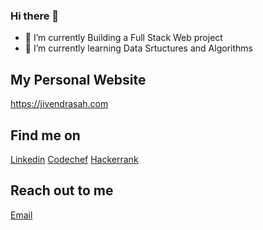 ### Hi there 👋
- 🔭 I’m currently Building a Full Stack Web project
- 🌱 I’m currently learning Data Srtuctures and Algorithms

## My Personal Website
https://jivendrasah.com
## Find me on
[Linkedin](https://linkedin.com/in/jivendra-sah)
[Codechef](https://www.codechef.com/users/jivendra_sah)
[Hackerrank](https://www.hackerrank.com/jivendrasah33)

## Reach out to me
[Email](mailto:jivendrasah33@gmail.com)



<!--
**jivendra/jivendra** is a ✨ _special_ ✨ repository because its `README.md` (this file) appears on your GitHub profile.

Here are some ideas to get you started:

- 🔭 I’m currently working on ...
- 🌱 I’m currently learning ...
- 👯 I’m looking to collaborate on ...
- 🤔 I’m looking for help with ...
- 💬 Ask me about ...
- 📫 How to reach me: ...
- 😄 Pronouns: ...
- ⚡ Fun fact: ...
-->
